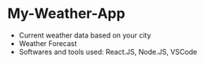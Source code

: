 # My-Weather-App
- Current weather data based on your city
- Weather Forecast
- Softwares and tools used: React.JS, Node.JS, VSCode
